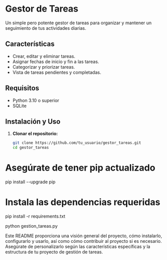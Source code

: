 # Gestor de Tareas
Un simple pero potente gestor de tareas para organizar y mantener un seguimiento de tus actividades diarias.

## Características

- Crear, editar y eliminar tareas.
- Asignar fechas de inicio y fin a las tareas.
- Categorizar y priorizar tareas.
- Vista de tareas pendientes y completadas.

## Requisitos

- Python 3.10 o superior
- SQLite

## Instalación y Uso

1. **Clonar el repositorio:**

   ```bash
   git clone https://github.com/tu_usuario/gestor_tareas.git
   cd gestor_tareas

# Asegúrate de tener pip actualizado
pip install --upgrade pip

# Instala las dependencias requeridas
pip install -r requirements.txt

python gestion_tareas.py


Este README proporciona una visión general del proyecto, cómo instalarlo, configurarlo y usarlo, así como cómo contribuir al proyecto si es necesario. Asegúrate de personalizarlo según las características específicas y la estructura de tu proyecto de gestión de tareas.
